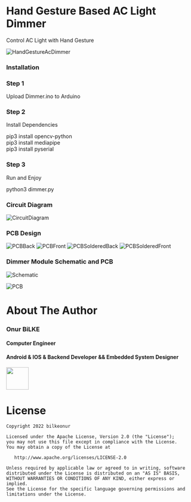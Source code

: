 # Hand Gesture Based AC Light Dimmer

Control AC Light with Hand Gesture

![HandGestureAcDimmer](https://github.com/bilkeonur/HandGestureAcDimmer/blob/main/Images/test.png)

### Installation

### Step 1
Upload Dimmer.ino to Arduino

### Step 2
Install Dependencies

pip3 install opencv-python\
pip3 install mediapipe\
pip3 install pyserial

### Step 3
Run and Enjoy

python3 dimmer.py

### Circuit Diagram

![CircuitDiagram](https://github.com/bilkeonur/HandGestureAcDimmer/blob/main/Images/schematic.png)

### PCB Design

![PCBBack](https://github.com/bilkeonur/HandGestureAcDimmer/blob/main/Images/pcb_back.jpg)
![PCBFront](https://github.com/bilkeonur/HandGestureAcDimmer/blob/main/Images/pcb_front.jpg)
![PCBSolderedBack](https://github.com/bilkeonur/HandGestureAcDimmer/blob/main/Images/pcb_soldered_back.jpg)
![PCBSolderedFront](https://github.com/bilkeonur/HandGestureAcDimmer/blob/main/Images/pcb_soldered_front.jpg)

### Dimmer Module Schematic and PCB

![Schematic](https://github.com/bilkeonur/HandGestureAcDimmer/blob/main/Images/ac_dimmer_schematic.png)

![PCB](https://github.com/bilkeonur/HandGestureAcDimmer/blob/main/Images/ac_dimmer_pcb.png)

# About The Author

### Onur BiLKE

#### Computer Engineer
#### Android & IOS & Backend Developer && Embedded System Designer

<a href="https://www.linkedin.com/in/onur-bilke-55b04275/"><img src="https://github.com/aritraroy/social-icons/blob/master/linkedin-icon.png?raw=true" width="60"></a>

# License

```
Copyright 2022 bilkeonur

Licensed under the Apache License, Version 2.0 (the "License");
you may not use this file except in compliance with the License.
You may obtain a copy of the License at

   http://www.apache.org/licenses/LICENSE-2.0

Unless required by applicable law or agreed to in writing, software
distributed under the License is distributed on an "AS IS" BASIS,
WITHOUT WARRANTIES OR CONDITIONS OF ANY KIND, either express or implied.
See the License for the specific language governing permissions and
limitations under the License.
```
